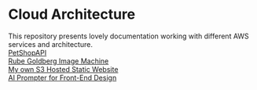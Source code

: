 # Cloud Architecture
This repository presents lovely documentation working with different AWS services and architecture.
\
[PetShopAPI](/PetShopAPI/README.md) \
[Rube Goldberg Image Machine](/RubeGoldbergImageMachine/README.md) \
[My own S3 Hosted Static Website](/MyOwn-S3-WebSite/README.md) \
[AI Prompter for Front-End Design](/AIPrompter/README.md)

